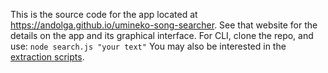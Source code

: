 This is the source code for the app located at https://andolga.github.io/umineko-song-searcher.
See that website for the details on the app and its graphical interface.
For CLI, clone the repo, and use: ```node search.js "your text"```
You may also be interested in the [extraction scripts](../../tree/master/extraction).
